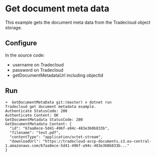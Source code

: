 # Get document meta data
This example gets the document meta data from the Tradecloud object storage.

## Configure

In the source code:
- username on Tradecloud
- password on Tradecloud
- getDocumentMetadataUrl including objectId

## Run

```
➜  GetDocumentMetaData git:(master) ✗ dotnet run
Tradecloud get document metadata example.
Authenticate StatusCode: 200
Authenticate Content: OK
GetDocumentMetadata StatusCode: 200
GetDocumentMetadata Content: {
  "id": "67aa8ece-5d41-496f-a94c-483e360b833b",
  "filename": "test.pdf",
  "contentType": "application/octet-stream",
  "downloadUrl": "https://tradecloud-accp-documents.s3.eu-central-1.amazonaws.com/67aa8ece-5d41-496f-a94c-483e360b833b..."
}
```